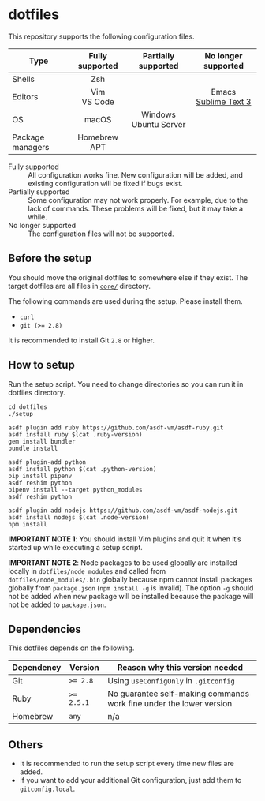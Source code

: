 # dotfiles
This repository supports the following configuration files.

| Type             | Fully supported | Partially supported      | No longer supported                                            |
| ---------------- | :-------------: | :----------------------: | :------------------------------------------------------------: |
| Shells           | Zsh             |                          |                                                                |
| Editors          | Vim<br>VS Code  |                          | Emacs<br>[Sublime Text 3](https://github.com/noraworld/sublrc) |
| OS               | macOS           | Windows<br>Ubuntu Server |                                                                |
| Package managers | Homebrew<br>APT |                          |                                                                |

<dl>
  <dt>Fully supported</dt>
  <dd>All configuration works fine. New configuration will be added, and existing configuration will be fixed if bugs exist.</dd>
  <dt>Partially supported</dt>
  <dd>Some configuration may not work properly. For example, due to the lack of commands. These problems will be fixed, but it may take a while.</dd>
  <dt>No longer supported</dt>
  <dd>The configuration files will not be supported.</dd>
</dl>

## Before the setup
You should move the original dotfiles to somewhere else if they exist. The target dotfiles are all files in [`core/`](core/) directory.

The following commands are used during the setup. Please install them.

* `curl`
* `git (>= 2.8)`

It is recommended to install Git `2.8` or higher.

## How to setup
Run the setup script. You need to change directories so you can run it in dotfiles directory.

```shell
cd dotfiles
./setup

asdf plugin add ruby https://github.com/asdf-vm/asdf-ruby.git
asdf install ruby $(cat .ruby-version)
gem install bundler
bundle install

asdf plugin-add python
asdf install python $(cat .python-version)
pip install pipenv
asdf reshim python
pipenv install --target python_modules
asdf reshim python

asdf plugin add nodejs https://github.com/asdf-vm/asdf-nodejs.git
asdf install nodejs $(cat .node-version)
npm install
```

**IMPORTANT NOTE 1**: You should install Vim plugins and quit it when it’s started up while executing a setup script.

**IMPORTANT NOTE 2**: Node packages to be used globally are installed locally in `dotfiles/node_modules` and called from `dotfiles/node_modules/.bin` globally because npm cannot install packages globally from `package.json` (`npm install -g` is invalid). The option `-g` should not be added when new package will be installed because the package will not be added to `package.json`.

## Dependencies
This dotfiles depends on the following.

| Dependency | Version    | Reason why this version needed                                      |
|------------|------------|---------------------------------------------------------------------|
| Git        | `>= 2.8`   | Using `useConfigOnly` in `.gitconfig`                               |
| Ruby       | `>= 2.5.1` | No guarantee self-making commands work fine under the lower version |
| Homebrew   | `any`      | n/a                                                                 |

## Others
* It is recommended to run the setup script every time new files are added.
* If you want to add your additional Git configuration, just add them to `gitconfig.local`.
